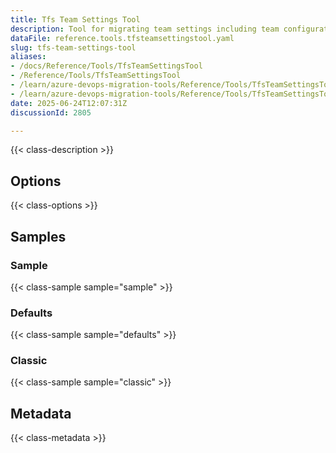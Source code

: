 ```yaml
---
title: Tfs Team Settings Tool
description: Tool for migrating team settings including team configurations, area paths, iterations, and team-specific settings from source to target Team Foundation Server or Azure DevOps.
dataFile: reference.tools.tfsteamsettingstool.yaml
slug: tfs-team-settings-tool
aliases:
- /docs/Reference/Tools/TfsTeamSettingsTool
- /Reference/Tools/TfsTeamSettingsTool
- /learn/azure-devops-migration-tools/Reference/Tools/TfsTeamSettingsTool
- /learn/azure-devops-migration-tools/Reference/Tools/TfsTeamSettingsTool/index.md
date: 2025-06-24T12:07:31Z
discussionId: 2805

---
```

{{< class-description >}}

## Options

{{< class-options >}}

## Samples

### Sample

{{< class-sample sample="sample" >}}

### Defaults

{{< class-sample sample="defaults" >}}

### Classic

{{< class-sample sample="classic" >}}

## Metadata

{{< class-metadata >}}
